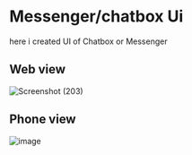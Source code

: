 # Messenger/chatbox Ui
here i created UI of Chatbox or Messenger

## Web view
![Screenshot (203)](https://user-images.githubusercontent.com/89973264/133738015-2cf424f2-1629-4409-b219-b99baf3f378b.png)

## Phone view
![image](https://user-images.githubusercontent.com/89973264/133738125-c1d6edde-77d8-4481-8fc2-4c123fb0ce72.png)

